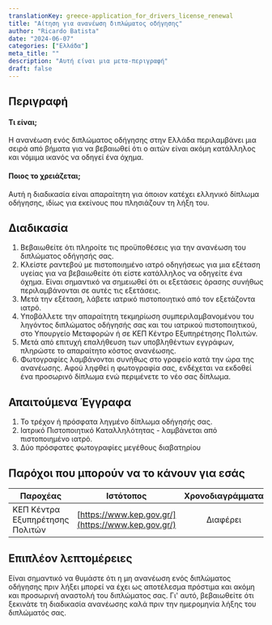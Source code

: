 ```yaml
---
translationKey: greece-application_for_drivers_license_renewal
title: "Αίτηση για ανανέωση διπλώματος οδήγησης"
author: "Ricardo Batista"
date: "2024-06-07"
categories: ["Ελλάδα"]
meta_title: ""
description: "Αυτή είναι μια μετα-περιγραφή"
draft: false
---
```


## Περιγραφή
#### Τι είναι;
Η ανανέωση ενός διπλώματος οδήγησης στην Ελλάδα περιλαμβάνει μια σειρά από βήματα για να βεβαιωθεί ότι ο αιτών είναι ακόμη κατάλληλος και νόμιμα ικανός να οδηγεί ένα όχημα.

#### Ποιος το χρειάζεται;
Αυτή η διαδικασία είναι απαραίτητη για όποιον κατέχει ελληνικό δίπλωμα οδήγησης, ιδίως για εκείνους που πλησιάζουν τη λήξη του.

## Διαδικασία
1. Βεβαιωθείτε ότι πληροίτε τις προϋποθέσεις για την ανανέωση του διπλώματος οδήγησής σας.
2. Κλείστε ραντεβού με πιστοποιημένο ιατρό οδηγήσεως για μια εξέταση υγείας για να βεβαιωθείτε ότι είστε κατάλληλος να οδηγείτε ένα όχημα. Είναι σημαντικό να σημειωθεί ότι οι εξετάσεις όρασης συνήθως περιλαμβάνονται σε αυτές τις εξετάσεις.
3. Μετά την εξέταση, λάβετε ιατρικό πιστοποιητικό από τον εξετάζοντα ιατρό.
4. Υποβάλλετε την απαραίτητη τεκμηρίωση συμπεριλαμβανομένου του ληγόντος διπλώματος οδήγησής σας και του ιατρικού πιστοποιητικού, στο Υπουργείο Μεταφορών ή σε ΚΕΠ Κέντρο Εξυπηρέτησης Πολιτών.
5. Μετά από επιτυχή επαλήθευση των υποβληθέντων εγγράφων, πληρώστε το απαραίτητο κόστος ανανέωσης.
6. Φωτογραφίες λαμβάνονται συνήθως στο γραφείο κατά την ώρα της ανανέωσης. Αφού ληφθεί η φωτογραφία σας, ενδέχεται να εκδοθεί ένα προσωρινό δίπλωμα ενώ περιμένετε το νέο σας δίπλωμα.

## Απαιτούμενα Έγγραφα
1. Το τρέχον ή πρόσφατα ληγμένο δίπλωμα οδήγησής σας.
2. Ιατρικό Πιστοποιητικό Καταλληλότητας - λαμβάνεται από πιστοποιημένο ιατρό.
3. Δύο πρόσφατες φωτογραφίες μεγέθους διαβατηρίου

## Παρόχοι που μπορούν να το κάνουν για εσάς

| Παροχέας | Ιστότοπος | Χρονοδιαγράμματα | Κόστος |
| --------------- | --------------- | :-------------: | :-------------: |
| ΚΕΠ Κέντρα Εξυπηρέτησης Πολιτών | [https://www.kep.gov.gr/](https://www.kep.gov.gr/) | Διαφέρει | Διαφέρει |

## Επιπλέον λεπτομέρειες
Είναι σημαντικό να θυμάστε ότι η μη ανανέωση ενός διπλώματος οδήγησης πριν λήξει μπορεί να έχει ως αποτέλεσμα πρόστιμα και ακόμη και προσωρινή αναστολή του διπλώματος σας. Γι' αυτό, βεβαιωθείτε ότι ξεκινάτε τη διαδικασία ανανέωσης καλά πριν την ημερομηνία λήξης του διπλώματός σας.